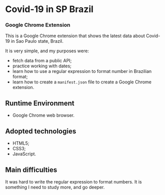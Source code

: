 # Covid-19 in SP Brazil
### Google Chrome Extension

This is a Google Chrome extension that shows the latest data about Covid-19 in Sao Paulo state, Brazil.

It is very simple, and my purposes were:

- fetch data from a public API;
- practice working with dates;
- learn how to use a regular expression to format number in Brazilian format;
- learn how to create a `manifest.json` file to create a Google Chrome extension.

## Runtime Environment

- Google Chrome web browser.

## Adopted technologies

- HTML5;
- CSS3;
- JavaScript.

## Main difficulties

It was hard to write the regular expression to format numbers. It is something I need to study more, and go deeper.